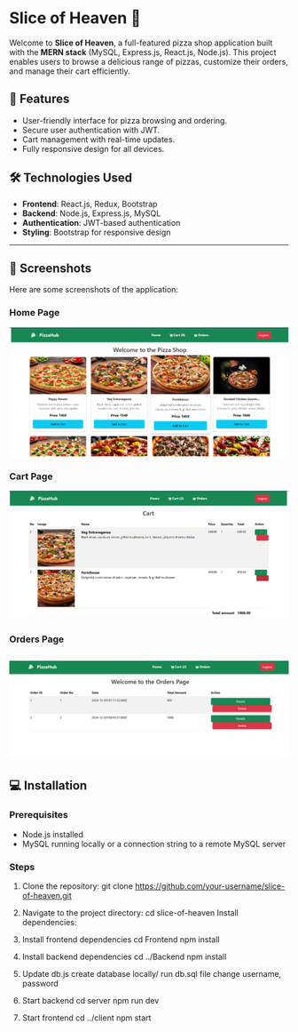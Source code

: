 # Slice of Heaven 🍕
Welcome to **Slice of Heaven**, a full-featured pizza shop application built with the **MERN stack** (MySQL, Express.js, React.js, Node.js). 
This project enables users to browse a delicious range of pizzas, customize their orders, and manage their cart efficiently.

## 🚀 Features
- User-friendly interface for pizza browsing and ordering.
- Secure user authentication with JWT.
- Cart management with real-time updates.
- Fully responsive design for all devices.

## 🛠️ Technologies Used
- **Frontend**: React.js, Redux, Bootstrap
- **Backend**: Node.js, Express.js, MySQL
- **Authentication**: JWT-based authentication
- **Styling**: Bootstrap for responsive design

---

## 📸 Screenshots
Here are some screenshots of the application:

### Home Page
![Home Page](./images/home.png)

### Cart Page
![Cart Page](./images/cart.png)

### Orders Page
![Orders Page](./images/orders.png)
---

## 💻 Installation

### Prerequisites
- Node.js installed
- MySQL running locally or a connection string to a remote MySQL server

### Steps
1. Clone the repository:
   git clone https://github.com/your-username/slice-of-heaven.git

2. Navigate to the project directory:
   cd slice-of-heaven
   Install dependencies:

3. Install frontend dependencies
   cd Frontend
   npm install

3. Install backend dependencies
   cd ../Backend
   npm install

4. Update db.js
   create database locally/ run db.sql file
   change username, password

5. Start backend
   cd server
   npm run dev

6. Start frontend
   cd ../client
   npm start

